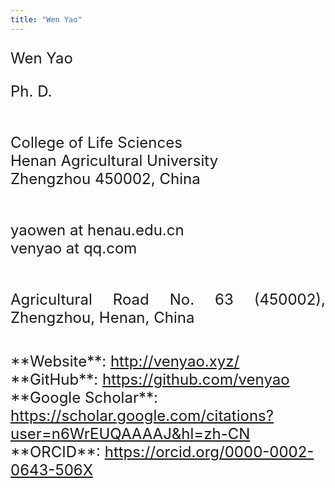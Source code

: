 ```yaml
---
title: "Wen Yao"
---
```


<div align=justify>
<font size=5>

Wen Yao  <br/>

Ph. D.  <br/><br/>

College of Life Sciences  <br/>
Henan Agricultural University  <br/>
Zhengzhou 450002, China  <br/><br/>

yaowen at henau.edu.cn  <br/>
venyao at qq.com <br/><br/>

Agricultural Road No. 63 (450002), Zhengzhou, Henan, China  <br/>

</font>
</div>

<br/>

<font size=5>
**Website**: <a href="http://venyao.xyz/" target="_blank">http://venyao.xyz/</a>  
**GitHub**: <a href="https://github.com/venyao" target="_blank">https://github.com/venyao</a>  
**Google Scholar**: <a href="https://scholar.google.com/citations?user=n6WrEUQAAAAJ&hl=zh-CN" target="_blank">https://scholar.google.com/citations?user=n6WrEUQAAAAJ&hl=zh-CN</a>  
**ORCID**: <a href="https://orcid.org/0000-0002-0643-506X" target="_blank">https://orcid.org/0000-0002-0643-506X</a>  
</font>


